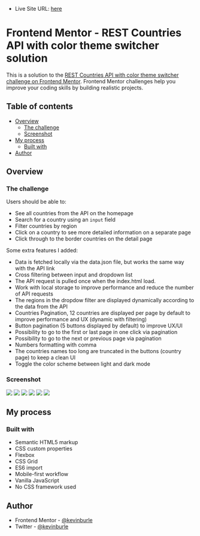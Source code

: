 - Live Site URL: [here](https://kevinburle.github.io/rest-countries-api-theme-switcher-vanilla-js/)

# Frontend Mentor - REST Countries API with color theme switcher solution

This is a solution to the [REST Countries API with color theme switcher challenge on Frontend Mentor](https://www.frontendmentor.io/challenges/rest-countries-api-with-color-theme-switcher-5cacc469fec04111f7b848ca). Frontend Mentor challenges help you improve your coding skills by building realistic projects.

## Table of contents

- [Overview](#overview)
  - [The challenge](#the-challenge)
  - [Screenshot](#screenshot)
- [My process](#my-process)
  - [Built with](#built-with)
- [Author](#author)

## Overview

### The challenge

Users should be able to:

- See all countries from the API on the homepage
- Search for a country using an `input` field
- Filter countries by region
- Click on a country to see more detailed information on a separate page
- Click through to the border countries on the detail page

Some extra features I added:

- Data is fetched locally via the data.json file, but works the same way with the API link
- Cross filtering between input and dropdown list
- The API request is pulled once when the index.html load.
- Work with local storage to improve performance and reduce the number of API requests
- The regions in the dropdow filter are displayed dynamically according to the data from the API
- Countries Pagination, 12 countries are displayed per page by default to improve performance and UX (dynamic with filtering)
- Button pagination (5 buttons displayed by default) to improve UX/UI
- Possibility to go to the first or last page in one click via pagination
- Possibility to go to the next or previous page via pagination
- Numbers formatting with comma
- The countries names too long are truncated in the buttons (country page) to keep a clean UI 
- Toggle the color scheme between light and dark mode

### Screenshot

![](./screenshots/desktop.jpg)
![](./screenshots/desktop-regions-filter.jpg)
![](./screenshots/desktop-cross-filter.jpg)
![](./screenshots/desktop-dark-theme.jpg)
![](./screenshots/mobile-input-filter-dark-theme.jpg)
![](./screenshots/mobile-pagination-light-mode.jpg)

## My process

### Built with

- Semantic HTML5 markup
- CSS custom properties
- Flexbox
- CSS Grid
- ES6 import
- Mobile-first workflow
- Vanilla JavaScript
- No CSS framework used

## Author

- Frontend Mentor - [@kevinburle](https://www.frontendmentor.io/profile/kevinburle)
- Twitter - [@kevinburle](https://twitter.com/kevinburle)
